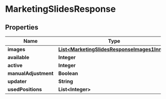 

# MarketingSlidesResponse


## Properties

| Name | Type | Description | Notes |
|------------ | ------------- | ------------- | -------------|
|**images** | [**List&lt;MarketingSlidesResponseImages1Inner&gt;**](MarketingSlidesResponseImages1Inner.md) |  |  [optional] |
|**available** | **Integer** |  |  [optional] |
|**active** | **Integer** |  |  [optional] |
|**manualAdjustment** | **Boolean** |  |  [optional] |
|**updater** | **String** |  |  [optional] |
|**usedPositions** | **List&lt;Integer&gt;** |  |  [optional] |



